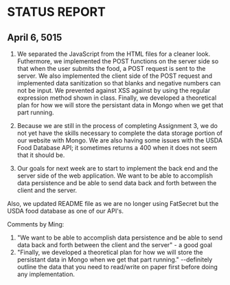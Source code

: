 # STATUS REPORT

## April 6, 5015

1. We separated the JavaScript from the HTML files for a cleaner look.
Futhermore, we implemented the POST functions on the server side so that
when the user submits the food, a POST request is sent to the server. We 
also implemented the client side of the POST request and implemented data
sanitization so that blanks and negative numbers can not be input. We prevented 
against XSS against by using the regular expression method shown in class. 
Finally, we developed a theoretical plan for how we will store the persistant
data in Mongo when we get that part running.

2. Because we are still in the process of completing Assignment 3, we do
not yet have the skills necessary to complete the data storage portion of 
our website with Mongo. We are also having some issues with the USDA Food
Database API; it sometimes returns a 400 when it does not seem that it 
should be.

3. Our goals for next week are to start to implement the back end
and the server side of the web application. We want to be able to accomplish 
data persistence and be able to send data back and forth between the client
and the server. 

Also, we updated README file as we are no longer using FatSecret but the 
USDA food database as one of our API's. 

Comments by Ming:
1. "We want to be able to accomplish data persistence and be able to send data back and forth between the client and the server" - a good goal
2. "Finally, we developed a theoretical plan for how we will store the persistant
data in Mongo when we get that part running." --definitely outline the data that you need to read/write on paper first before doing any implementation.
